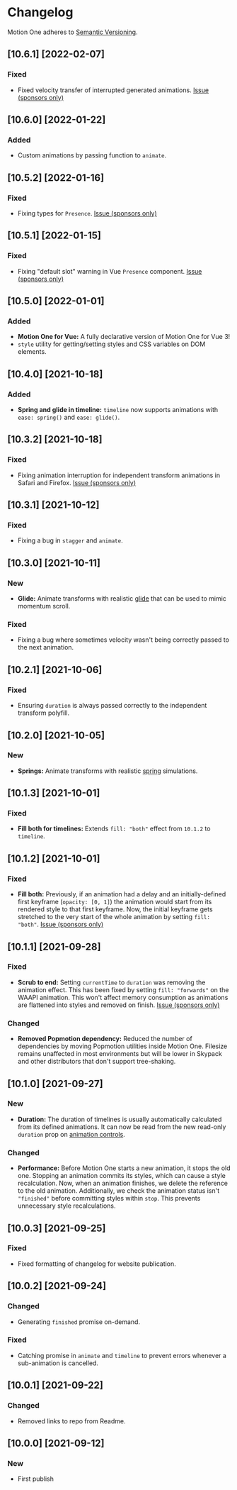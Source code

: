 # Changelog

Motion One adheres to [Semantic Versioning](http://semver.org/).

## [10.6.1] [2022-02-07]

### Fixed

- Fixed velocity transfer of interrupted generated animations. [Issue (sponsors only)](https://github.com/motiondivision/motionone/issues/43)

## [10.6.0] [2022-01-22]

### Added

- Custom animations by passing function to `animate`.

## [10.5.2] [2022-01-16]

### Fixed

- Fixing types for `Presence`. [Issue (sponsors only)](https://github.com/motiondivision/motionone/issues/44)

## [10.5.1] [2022-01-15]

### Fixed

- Fixing "default slot" warning in Vue `Presence` component. [Issue (sponsors only)](https://github.com/motiondivision/motionone/issues/45)

## [10.5.0] [2022-01-01]

### Added

- **Motion One for Vue:** A fully declarative version of Motion One for Vue 3!
- `style` utility for getting/setting styles and CSS variables on DOM elements.

## [10.4.0] [2021-10-18]

### Added

- **Spring and glide in timeline:** `timeline` now supports animations with `ease: spring()` and `ease: glide()`.

## [10.3.2] [2021-10-18]

### Fixed

- Fixing animation interruption for independent transform animations in Safari and Firefox. [Issue (sponsors only)](https://github.com/motiondivision/motionone/issues/27)

## [10.3.1] [2021-10-12]

### Fixed

- Fixing a bug in `stagger` and `animate`.

## [10.3.0] [2021-10-11]

### New

- **Glide:** Animate transforms with realistic [glide](https://motion.dev/dom/glide) that can be used to mimic momentum scroll.

### Fixed

- Fixing a bug where sometimes velocity wasn't being correctly passed to the next animation.

## [10.2.1] [2021-10-06]

### Fixed

- Ensuring `duration` is always passed correctly to the independent transform polyfill.

## [10.2.0] [2021-10-05]

### New

- **Springs:** Animate transforms with realistic [spring](https://motion.dev/dom/spring) simulations.

## [10.1.3] [2021-10-01]

### Fixed

- **Fill both for timelines:** Extends `fill: "both"` effect from `10.1.2` to `timeline`.

## [10.1.2] [2021-10-01]

### Fixed

- **Fill both:** Previously, if an animation had a delay and an initially-defined first keyframe (`opacity: [0, 1]`) the animation would start from its rendered style to that first keyframe. Now, the initial keyframe gets stretched to the very start of the whole animation by setting `fill: "both"`. [Issue (sponsors only)](https://github.com/motiondivision/motionone/issues/20)

## [10.1.1] [2021-09-28]

### Fixed

- **Scrub to end:** Setting `currentTime` to `duration` was removing the animation effect. This has been fixed by setting `fill: "forwards"` on the WAAPI animation. This won't affect memory consumption as animations are flattened into styles and removed on finish. [Issue (sponsors only)](https://github.com/motiondivision/motionone/issues/21)

### Changed

- **Removed Popmotion dependency:** Reduced the number of dependencies by moving Popmotion utilities inside Motion One. Filesize remains unaffected in most environments but will be lower in Skypack and other distributors that don't support tree-shaking.

## [10.1.0] [2021-09-27]

### New

- **Duration:** The duration of timelines is usually automatically calculated from its defined animations. It can now be read from the new read-only `duration` prop on [animation controls](http://motion.dev/dom/controls).

### Changed

- **Performance:** Before Motion One starts a new animation, it stops the old one. Stopping an animation commits its styles, which can cause a style recalculation. Now, when an animation finishes, we delete the reference to the old animation. Additionally, we check the animation status isn't `"finished"` before committing styles within `stop`. This prevents unnecessary style recalculations.

## [10.0.3] [2021-09-25]

### Fixed

- Fixed formatting of changelog for website publication.

## [10.0.2] [2021-09-24]

### Changed

- Generating `finished` promise on-demand.

### Fixed

- Catching promise in `animate` and `timeline` to prevent errors whenever a sub-animation is cancelled.

## [10.0.1] [2021-09-22]

### Changed

- Removed links to repo from Readme.

## [10.0.0] [2021-09-12]

### New

- First publish
